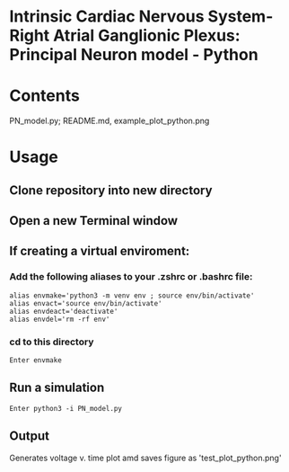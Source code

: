 # Intrinsic Cardiac Nervous System-Right Atrial Ganglionic Plexus: Principal Neuron model - Python

# Contents
PN_model.py; README.md, example_plot_python.png

# Usage
## Clone repository into new directory
    
## Open a new Terminal window

## If creating a virtual enviroment:
### Add the following aliases to your .zshrc or .bashrc file:
    alias envmake='python3 -m venv env ; source env/bin/activate'
    alias envact='source env/bin/activate'
    alias envdeact='deactivate'
    alias envdel='rm -rf env'    
    
### cd to this directory
    Enter envmake

## Run a simulation
    Enter python3 -i PN_model.py

## Output
Generates voltage v. time plot amd saves figure as 'test_plot_python.png'

